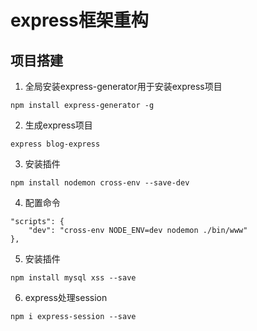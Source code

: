 # express框架重构

## 项目搭建
1. 全局安装express-generator用于安装express项目
```
npm install express-generator -g
```
2. 生成express项目
```
express blog-express
```
3. 安装插件
```
npm install nodemon cross-env --save-dev
```
4. 配置命令
```
"scripts": {
    "dev": "cross-env NODE_ENV=dev nodemon ./bin/www"
},
```
5. 安装插件
```
npm install mysql xss --save
```
6. express处理session
```
npm i express-session --save
```